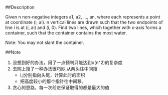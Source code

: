 ##Description

Given n non-negative integers a1, a2, ..., an, where each represents a point at coordinate (i, ai). n vertical lines are drawn such that the two endpoints of line i is at (i, ai) and (i, 0). Find two lines, which together with x-axis forms a container, such that the container contains the most water.

Note: You may not slant the container.

##Note
1. 没想到好的办法，用了一点预判只能达到o(n^2)的复杂度
2. 去网上搜了一种办法很巧妙,从两头往中间搜 
   * i,j分别指向头尾，计算此时的面积
   * 把高度较小的那个指针往中间移。
4. 贪心的思路，每一次前进保证取得的都是最大的值